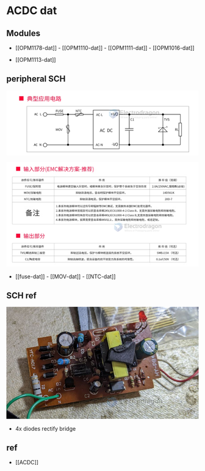 
# ACDC dat 



## Modules 

- [[OPM1178-dat]] - [[OPM1110-dat]] - [[OPM1111-dat]] - [[OPM1016-dat]]

- [[OPM1113-dat]]

## peripheral SCH 

![](2024-01-23-14-05-46.png)

![](2024-01-23-14-06-01.png)

- [[fuse-dat]] - [[MOV-dat]] - [[NTC-dat]]






## SCH ref 


![](2024-03-21-14-52-51.png)

- 4x diodes rectify bridge 


## ref 

- [[ACDC]]